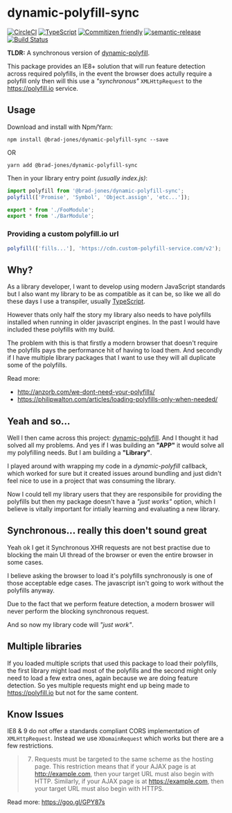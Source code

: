 # dynamic-polyfill-sync
[![CircleCI](https://circleci.com/gh/brad-jones/dynamic-polyfill-sync.svg?style=svg)](https://circleci.com/gh/brad-jones/dynamic-polyfill-sync)
[![TypeScript](https://img.shields.io/badge/%3C%2F%3E-TypeScript-blue.svg)](https://www.typescriptlang.org/)
[![Commitizen friendly](https://img.shields.io/badge/commitizen-friendly-brightgreen.svg)](http://commitizen.github.io/cz-cli/)
[![semantic-release](https://img.shields.io/badge/%20%20%F0%9F%93%A6%F0%9F%9A%80-semantic--release-e10079.svg)](https://github.com/semantic-release/semantic-release)  
[![Build Status](https://saucelabs.com/browser-matrix/dynamic-polyfill-sync.svg)](https://saucelabs.com/u/dynamic-polyfill-sync)

__TLDR:__ A synchronous version of [dynamic-polyfill](https://github.com/PascalAOMS/dynamic-polyfill).

This package provides an IE8+ solution that will run feature detection across
required polyfills, in the event the browser does actully require a polyfill
only then will this use a _"synchronous"_ `XMLHttpRequest` to the
https://polyfill.io service.

## Usage
Download and install with Npm/Yarn:

```
npm install @brad-jones/dynamic-polyfill-sync --save
```

OR

```
yarn add @brad-jones/dynamic-polyfill-sync
```

Then in your library entry point _(usually index.js)_:

```js
import polyfill from '@brad-jones/dynamic-polyfill-sync';
polyfill(['Promise', 'Symbol', 'Object.assign', 'etc...']);

export * from './FooModule';
export * from './BarModule';
```

### Providing a custom polyfill.io url
```js
polyfill(['fills...'], 'https://cdn.custom-polyfill-service.com/v2');
```

## Why?
As a library developer, I want to develop using modern JavaScript standards
but I also want my library to be as compatible as it can be, so like we all do
these days I use a transpiler, usually [TypeScript](https://www.typescriptlang.org/).

However thats only half the story my library also needs to have polyfills
installed when running in older javascript engines. In the past I would have
included these polyfills with my build.

The problem with this is that firstly a modern browser that doesn't require the
polyfills pays the performance hit of having to load them. And secondly if I
have multiple library packages that I want to use they will all duplicate some
of the polyfills.

Read more:

- http://anzorb.com/we-dont-need-your-polyfills/
- https://philipwalton.com/articles/loading-polyfills-only-when-needed/

## Yeah and so...
Well I then came across this project: [dynamic-polyfill](https://github.com/PascalAOMS/dynamic-polyfill).
And I thought it had solved all my problems. And yes if I was building an
__"APP"__ it would solve all my polyfilling needs. But I am building a __"Library"__.

I played around with wrapping my code in a _dynamic-polyfill_ callback, which
worked for sure but it created issues around bundling and just didn't feel nice
to use in a project that was consuming the library.

Now I could tell my library users that they are responsibile for providing the
polyfills but then my package doesn't have a _"just works"_ option, which I
believe is vitally important for intially learning and evaluating a new library.

## Synchronous... really this doen't sound great
Yeah ok I get it Synchronous XHR requests are not best practise due to blocking
the main UI thread of the browser or even the entire browser in some cases.

I believe asking the browser to load it's polyfills synchronously is one of
those acceptable edge cases. The javascript isn't going to work without the
polyfills anyway.

Due to the fact that we perform feature detection, a modern broswer will never
perform the blocking synchronous request.

And so now my library code will _"just work"_.

## Multiple libraries
If you loaded multiple scripts that used this package to load their polyfills,
the first library might load most of the polyfills and the second might only
need to load a few extra ones, again because we are doing feature detection.
So yes multiple requests might end up being made to https://polyfill.io but
not for the same content.

## Know Issues
IE8 & 9 do not offer a standards compliant CORS implementation of `XMLHttpRequest`.
Instead we use `XDomainRequest` which works but there are a few restrictions.

> 7. Requests must be targeted to the same scheme as the hosting page.
     This restriction means that if your AJAX page is at http://example.com,
     then your target URL must also begin with HTTP. Similarly, if your
     AJAX page is at https://example.com, then your target URL must also
     begin with HTTPS.

Read more: https://goo.gl/GPY87s
